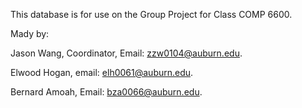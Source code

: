 This database is for use on the Group Project for Class COMP 6600.

Mady by:

Jason Wang, Coordinator, Email: zzw0104@auburn.edu.

Elwood Hogan, email: elh0061@auburn.edu.

Bernard Amoah, Email: bza0066@auburn.edu.
